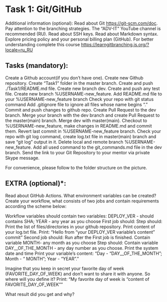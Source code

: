 # Task 1: Git/GitHub 

Additional information (optional):
Read about Git https://git-scm.com/doc. Pay attention to the branching strategies.
The “ADV-IT” YouTube channel is recommended (RU).
Read about SSH keys.
Read about Markdown syntax.
Explore pricing policy and your personal billing plan (GitHub).
For better understanding complete this course https://learngitbranching.js.org/?locale=ru_RU
 
## Tasks (mandatory):
Create a Github account(if you don’t have one).
Create new Github repository.
Create “Task1” folder in the master branch. Create and push ./Task1/README.md file.
Create new branch dev. Create and push any test file.
Create new branch %USERNAME-new_feature.
Add README.md file to your %USERNAME-new_feature branch
Check your repo with git status command
Add .gitignore file to ignore all files whose name begins “.”
Commit and push changes to github repo.
Create Pull Request to the dev branch.
Merge your branch with the dev branch and create Pull Request to the master(main) branch. Merge dev with master(main).
Checkout to %USERNAME-new_feature, make changes in README.md and commit them. Revert last commit in %USERNAME-new_feature branch.
Check your repo with git log command, create log.txt file in master(main) branch and save “git log” output in it.
Delete local and remote branch %USERNAME-new_feature.
 Add all used command to the git_commands.md file in the dev branch.
 Send the link to your Git Repository to your mentor via private Skype message.

For convenience, please follow to the folder structure on the picture. 

## EXTRA (optional)*:
Read about GitHub Actions. What environment variables can be created?
Create your workflow, what consists of two jobs and contain requirements according the scheme below:

Workflow variables should contain two variables: 
DEPLOY_VER - should contains SHA;
YEAR - any year as you choose
First job should:
Step should:
Print the list of files/directories in your github repository.
Print content of your log.txt file.
Print: “Hello from “your DEPLOY_VER variable’s content” commit”
Second job should:
Run  after the First job is finished.
Contain variable MONTH- any month as you choose
Step should:
Contain variable DAY__OF_THE_MONTH - any day number as you choose.
Print the system date and time
Print your variable’s content:
 “Day - “DAY__OF_THE_MONTH”;
            Month - “ MONTH”;
  Year - “YEAR”.”


Imagine that you keep in secret your favorite day of week (FAVORITE_DAY_OF_WEEK) and don’t want to share it with anyone. So where will you define it?
Print: “My favorite day of week is “content of FAVORITE_DAY_OF_WEEK””

What result did you get and why?



